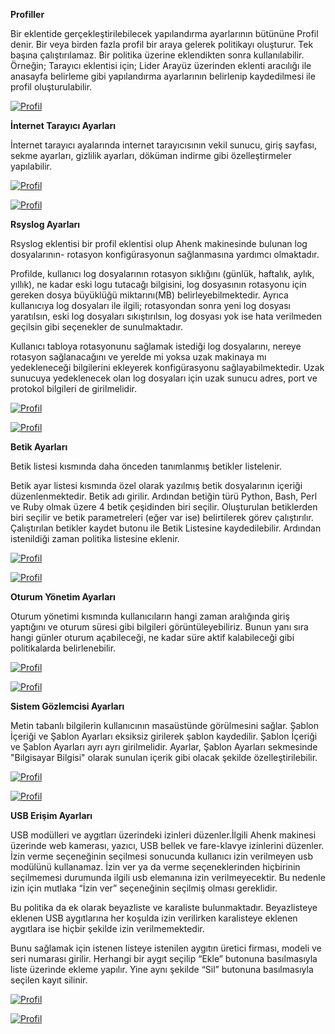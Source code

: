 **Profiller**

Bir eklentide gerçekleştirilebilecek yapılandırma ayarlarının bütününe Profil denir. Bir veya birden fazla profil bir 
araya gelerek politikayı oluşturur. Tek başına çalıştırılamaz. Bir politika üzerine eklendikten sonra kullanılabilir. 
Örneğin; Tarayıcı eklentisi için; Lider Arayüz üzerinden eklenti aracılığı ile anasayfa belirleme gibi yapılandırma 
ayarlarının belirlenip kaydedilmesi ile profil oluşturulabilir.

[![Profil](../images/profiles/profiles.png)](../images/profiles/profiles.png)


**İnternet Tarayıcı Ayarları**

İnternet tarayıcı ayalarında internet tarayıcısının vekil sunucu, giriş sayfası, sekme ayarları, gizlilik ayarları, 
döküman indirme gibi özelleştirmeler yapılabilir.

[![Profil](../images/profiles/browserProfile.png)](../images/profiles/browserProfile.png)

[![Profil](../images/profiles/browserPolicy.png)](../images/profiles/browserPolicy.png)

**Rsyslog Ayarları**

Rsyslog eklentisi bir profil eklentisi olup Ahenk makinesinde bulunan log dosyalarının- rotasyon konfigürasyonun 
sağlanmasına yardımcı olmaktadır.

Profilde, kullanıcı log dosyalarının rotasyon sıklığını (günlük, haftalık, aylık, yıllık), ne kadar eski logu tutacağı 
bilgisini, log dosyasının rotasyonu için gereken dosya büyüklüğü miktarını(MB) belirleyebilmektedir. Ayrıca kullanıcıya 
log dosyaları ile ilgili; rotasyondan sonra yeni log dosyası yaratılsın, eski log dosyaları sıkıştırılsın, log dosyası 
yok ise hata verilmeden geçilsin gibi seçenekler de sunulmaktadır.

Kullanıcı tabloya rotasyonunu sağlamak istediği log dosyalarını, nereye rotasyon sağlanacağını ve yerelde mi yoksa uzak 
makinaya mı yedekleneceği bilgilerini ekleyerek konfigürasyonu sağlayabilmektedir. Uzak sunucuya yedeklenecek olan 
log dosyaları için uzak sunucu adres, port ve protokol bilgileri de girilmelidir.

[![Profil](../images/profiles/rsyslogProfile.png)](../images/profiles/rsyslogProfile.png)

[![Profil](../images/profiles/rsyslogPolicy.png)](../images/profiles/rsyslogPolicy.png)

**Betik Ayarları**

Betik listesi kısmında daha önceden tanımlanmış betikler listelenir.

Betik ayar listesi kısmında özel olarak yazılmış betik dosyalarının içeriği düzenlenmektedir. Betik adı girilir. 
Ardından betiğin türü Python, Bash, Perl ve Ruby olmak üzere 4 betik çeşidinden biri seçilir. Oluşturulan betiklerden 
biri seçilir ve betik parametreleri (eğer var ise) belirtilerek görev çalıştırılır. Çalıştırılan betikler kaydet butonu 
ile Betik Listesine kaydedilebilir. Ardından istenildiği zaman politika listesine eklenir.

[![Profil](../images/profiles/scriptProfile.png)](../images/profiles/scriptProfile.png)

[![Profil](../images/profiles/scriptPolicy.png)](../images/profiles/scriptPolicy.png)

**Oturum Yönetim Ayarları**

Oturum yönetimi kısmında kullanıcıların hangi zaman aralığında giriş yaptığını ve oturum süresi gibi bilgileri 
görüntüleyebiliriz. Bunun yanı sıra hangi günler oturum açabileceği, ne kadar süre aktif kalabileceği gibi politikalarda 
belirlenebilir.

[![Profil](../images/profiles/sessionManagementProfile.png)](../images/profiles/sessionManagementProfile.png)

[![Profil](../images/profiles/sessionManagementPolicy.png)](../images/profiles/sessionManagementPolicy.png)

**Sistem Gözlemcisi Ayarları**

Metin tabanlı bilgilerin kullanıcının masaüstünde görülmesini sağlar. Şablon İçeriği ve Şablon Ayarları eksiksiz girilerek 
şablon kaydedilir. Şablon İçeriği ve Şablon Ayarları ayrı ayrı girilmelidir. Ayarlar, Şablon Ayarları sekmesinde 
"Bilgisayar Bilgisi" olarak sunulan içerik gibi olacak şekilde özelleştirilebilir.

[![Profil](../images/profiles/systemMonitoringProfile.png)](../images/profiles/systemMonitoringProfile.png)

[![Profil](../images/profiles/systemMonitoringPolicy.png)](../images/profiles/systemMonitoringPolicy.png)

**USB Erişim Ayarları**

USB modülleri ve aygıtları üzerindeki izinleri düzenler.İlgili Ahenk makinesi üzerinde web kamerası, yazıcı, USB bellek 
ve fare-klavye izinlerini düzenler. İzin verme seçeneğinin seçilmesi sonucunda kullanıcı izin verilmeyen usb modülünü 
kullanamaz. İzin ver ya da verme seçeneklerinden hiçbirinin seçilmemesi durumunda ilgili usb elemanına izin verilmeyecektir. 
Bu nedenle izin için mutlaka “İzin ver” seçeneğinin seçilmiş olması gereklidir.

Bu politika da ek olarak beyazliste ve karaliste bulunmaktadır. Beyazlisteye eklenen USB aygıtlarına her koşulda izin 
verilirken karalisteye eklenen aygıtlara ise hiçbir şekilde izin verilmemektedir.

Bunu sağlamak için istenen listeye istenilen aygıtın üretici firması, modeli ve seri numarası girilir. Herhangi bir aygıt 
seçilip “Ekle” butonuna basılmasıyla liste üzerinde ekleme yapılır. Yine aynı şekilde “Sil” butonuna basılmasıyla seçilen 
kayıt silinir.


[![Profil](../images/profiles/usbProfile.png)](../images/profiles/usbProfile.png)

[![Profil](../images/profiles/usbPolicy.png)](../images/profiles/usbPolicy.png)


<link href=/lider3.0/assets/style.css rel=stylesheet></link>

